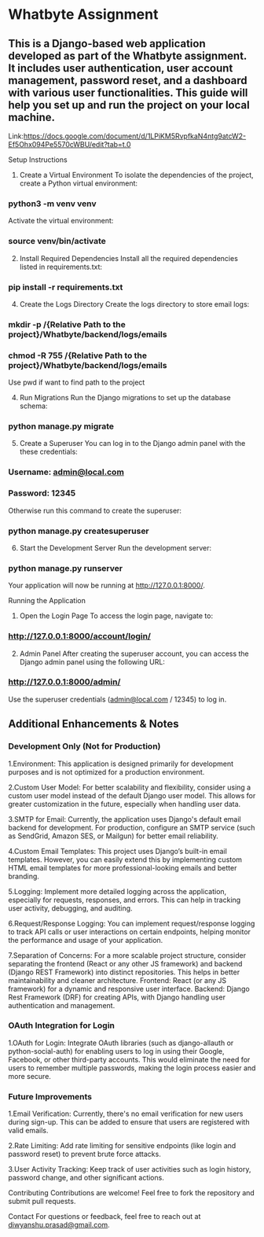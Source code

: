 # Whatbyte Assignment

## This is a Django-based web application developed as part of the Whatbyte assignment. It includes user authentication, user account management, password reset, and a dashboard with various user functionalities. This guide will help you set up and run the project on your local machine.

Link:https://docs.google.com/document/d/1LPiKM5RvpfkaN4ntg9atcW2-Ef5Ohx094Pe5570cWBU/edit?tab=t.0

Setup Instructions
1. Create a Virtual Environment
To isolate the dependencies of the project, create a Python virtual environment:
### python3 -m venv venv

Activate the virtual environment:
### source venv/bin/activate

2. Install Required Dependencies
Install all the required dependencies listed in requirements.txt:
### pip install -r requirements.txt

4. Create the Logs Directory
Create the logs directory to store email logs:

### mkdir -p /{Relative Path to the project}/Whatbyte/backend/logs/emails
### chmod -R 755 /{Relative Path to the project}/Whatbyte/backend/logs/emails
Use pwd if want to find path to the project

4. Run Migrations
Run the Django migrations to set up the database schema:

### python manage.py migrate

5. Create a Superuser
You can log in to the Django admin panel with the these credentials:

### Username: admin@local.com
### Password: 12345

Otherwise run this command to create the superuser:

### python manage.py createsuperuser

6. Start the Development Server
Run the development server:

### python manage.py runserver
Your application will now be running at http://127.0.0.1:8000/.


Running the Application
1. Open the Login Page
To access the login page, navigate to:

### http://127.0.0.1:8000/account/login/

2. Admin Panel
After creating the superuser account, you can access the Django admin panel using the following URL:

### http://127.0.0.1:8000/admin/

Use the superuser credentials (admin@local.com / 12345) to log in.


## Additional Enhancements & Notes
### Development Only (Not for Production)
1.Environment: This application is designed primarily for development purposes and is not optimized for a production environment.

2.Custom User Model: For better scalability and flexibility, consider using a custom user model instead of the default Django user model. This allows for greater customization in the future, especially when handling user data.

3.SMTP for Email: Currently, the application uses Django's default email backend for development. For production, configure an SMTP service (such as SendGrid, Amazon SES, or Mailgun) for better email reliability.

4.Custom Email Templates: This project uses Django’s built-in email templates. However, you can easily extend this by implementing custom HTML email templates for more professional-looking emails and better branding.

5.Logging: Implement more detailed logging across the application, especially for requests, responses, and errors. This can help in tracking user activity, debugging, and auditing.

6.Request/Response Logging: You can implement request/response logging to track API calls or user interactions on certain endpoints, helping monitor the performance and usage of your application.

7.Separation of Concerns: For a more scalable project structure, consider separating the frontend (React or any other JS framework) and backend (Django REST Framework) into distinct repositories. This helps in better maintainability and cleaner architecture.
  Frontend: React (or any JS framework) for a dynamic and responsive user interface.
  Backend: Django Rest Framework (DRF) for creating APIs, with Django handling user authentication and management.


### OAuth Integration for Login

1.OAuth for Login: Integrate OAuth libraries (such as django-allauth or python-social-auth) for enabling users to log in using their Google, Facebook, or other third-party accounts. This would eliminate the need for users to remember multiple passwords, making the login process easier and more secure.

### Future Improvements

1.Email Verification: Currently, there's no email verification for new users during sign-up. This can be added to ensure that users are registered with valid emails.

2.Rate Limiting: Add rate limiting for sensitive endpoints (like login and password reset) to prevent brute force attacks.

3.User Activity Tracking: Keep track of user activities such as login history, password change, and other significant actions.


Contributing Contributions are welcome! Feel free to fork the repository and submit pull requests.

Contact For questions or feedback, feel free to reach out at diwyanshu.prasad@gmail.com.
